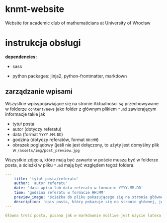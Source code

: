 # knmt-website
Website for academic club of mathematicians at University of Wrocław

# instrukcja obsługi

**dependencies:** 

- sass

- python packages: jinja2, python-frontmatter, markdown

## zarządzanie wpisami

Wszystkie wpisypojawiające się na stronie Aktualności są przechowywane w folderze `content/news` jako folder z głównym plikiem `*.md` zawierającym informacje takie jak

- tytuł posta
- autor (dotyczy referatu)
- data (format `YYYY.MM.DD`)
- godzina (dotyczy referatów, format `HH:MM`)
- obrazek poglądowy (jeśli nie jest dołączony, to użyty jest domyślny plik w `/assets/img/post_preview.jpg`

Wszystkie zdjęcia, które mają być zawarte w poście muszą być w folderze posta, a ścieżki w pliku `*.md` mają być względem tegoż foldera.

```yaml
---
    title: 'tytuł posta/referatu'
    author: 'autor referatu'
    date: 'data wpisu lub data referatu w formacie YYYY.MM.DD'
    time: 'godzina referatu w formacie HH:MM'
    preview_image: 'ścieżka do pliku pokazującego się na stronie głównej względem folderu w którym się znajdujemy'
    description: 'opis posta, który pokazuje się na stronie głównej, jeśli pozostawione pustym użyte zostanie pierwsze 100 znaków głównego tekstu posta'
---

Główna treść posta, pisana jak w markdownie możliwe jest użycie latexa, powinna pojawić się tylko w tym miejscu.

```
